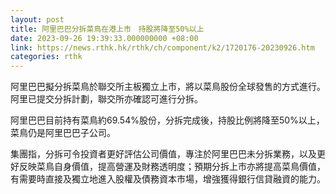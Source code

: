 ```yaml
---
layout: post
title: 阿里巴巴分拆菜鳥在港上市　持股將降至50%以上
date: 2023-09-26 19:39:33.000000000 +08:00
link: https://news.rthk.hk/rthk/ch/component/k2/1720176-20230926.htm
categories: rthk
---
```


阿里巴巴擬分拆菜鳥於聯交所主板獨立上市，將以菜鳥股份全球發售的方式進行。阿里已提交分拆計劃，聯交所亦確認可進行分拆。

阿里巴巴目前持有菜鳥約69.54%股份，分拆完成後，持股比例將降至50%以上，菜鳥仍是阿里巴巴子公司。

集團指，分拆可令投資者更好評估公司價值，專注於阿里巴巴未分拆業務，以及更好反映菜鳥自身價值，提高營運及財務透明度；預期分拆上市亦將提高菜鳥價值，有需要時直接及獨立地進入股權及債務資本市場，增強獲得銀行信貸融資的能力。
